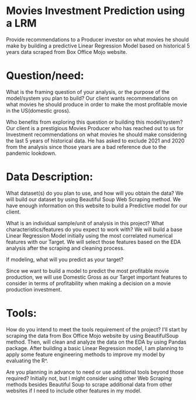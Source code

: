 # Movies Investment Prediction using a LRM

Provide recommendations to a Producer investor on what movies he should make by building a predictive Linear Regression Model based on historical 5 years data scraped from Box Office Mojo website. 

# Question/need:

What is the framing question of your analysis, or the purpose of the model/system you plan to build?
Our client wants recommendations on what movies he should produce in order to make the most profitable movie in the US(domestic gross). 

Who benefits from exploring this question or building this model/system?
Our client is a prestigious Movies Producer who has reached out to us for Investment recommendations on what movies he should make considering the last 5 years of historical data. He has asked to exclude 2021 and 2020 from the analysis since those years are a bad reference due to the pandemic lookdown. 

# Data Description:

What dataset(s) do you plan to use, and how will you obtain the data?
We will build our dataset by using Beautiful Soup Web Scraping method. We have enough information on this website to build a Predictive model for our client.

What is an individual sample/unit of analysis in this project? What characteristics/features do you expect to work with?
We will build a base Linear Regression Model initially using the most correlated numerical features with our Target. We will select those features based on the EDA analysis after the scraping and cleaning process.

If modeling, what will you predict as your target?

Since we want to build a model to predict the most profitable movie production, we will use Domestic Gross as our Target important features to consider in terms of profitability when making a decision on a movie production investment.

# Tools:

How do you intend to meet the tools requirement of the project?
I'll start by scraping the data from Box Office Mojo website by using BeautifulSoup method. Then, will clean and analyze the data on the EDA by using Pandas package. After building a basic Linear Regression model, I am planning to apply some feature engineering methods to improve my model by evaluating the R^. 

Are you planning in advance to need or use additional tools beyond those required?
Initially not, but I might consider using other Web Scraping methods besides Beautiful Soup to scrape additional data from other websites if I need to include other features in my model.
